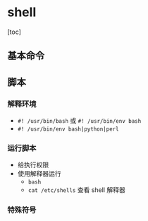 # shell

[toc]

## 基本命令

## 脚本

### 解释环境

- `#! /usr/bin/bash` 或 `#! /usr/bin/env bash`
- `#! /usr/bin/env bash|python|perl`

### 运行脚本

- 给执行权限
- 使用解释器运行
  - `bash`
  - `cat /etc/shells` 查看 shell 解释器

### 特殊符号
